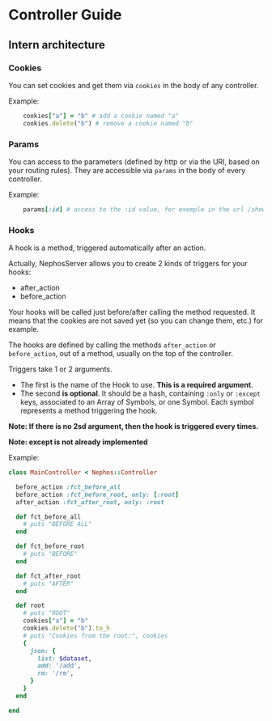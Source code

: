 # Controller Guide

## Intern architecture

### Cookies
You can set cookies and get them via ``cookies`` in the body of any controller.

Example:
```ruby
    cookies["a"] = "b" # add a cookie named "a"
    cookies.delete("b") # remove a cookie named "b"
```

### Params
You can access to the parameters (defined by http or via the URI, based on your
routing rules).
They are accessible via ``params`` in the body of every controller.

Example:
```ruby
    params[:id] # access to the :id value, for exemple in the url /show/:id
```

### Hooks

A hook is a method, triggered automatically after an action.

Actually, NephosServer allows you to create 2 kinds of triggers for your hooks:

- after_action
- before_action

Your hooks will be called just before/after calling the method requested.
It means that the cookies are not saved yet (so you can change them, etc.) for example.

The hooks are defined by calling the methods ``after_action`` or
``before_action``, out of a method, usually on the top of the controller.

Triggers take 1 or 2 arguments.
- The first is the name of the Hook to use. **This is a required argument**.
- The second **is optional**. It should be a hash, containing ``:only`` or ``:except``
  keys, associated to an Array of Symbols, or one Symbol. Each symbol represents
  a method triggering the hook.

**Note: If there is no 2sd argument, then the hook is triggered every times.**

**Note: except is not already implemented**

Example:
```ruby
class MainController < Nephos::Controller

  before_action :fct_before_all
  before_action :fct_before_root, only: [:root]
  after_action :fct_after_root, only: :root

  def fct_before_all
    # puts "BEFORE ALL"
  end

  def fct_before_root
    # puts "BEFORE"
  end

  def fct_after_root
    # puts "AFTER"
  end

  def root
    # puts "ROOT"
    cookies["a"] = "b"
    cookies.delete("b").to_h
    # puts "Cookies from the root:", cookies
    {
      json: {
        list: $dataset,
        add: '/add',
        rm: '/rm',
      }
    }
  end

end
```
